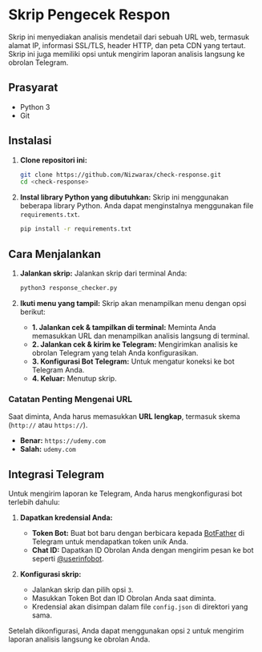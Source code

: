 # Skrip Pengecek Respon

Skrip ini menyediakan analisis mendetail dari sebuah URL web, termasuk alamat IP, informasi SSL/TLS, header HTTP, dan peta CDN yang tertaut. Skrip ini juga memiliki opsi untuk mengirim laporan analisis langsung ke obrolan Telegram.

## Prasyarat

- Python 3
- Git

## Instalasi

1.  **Clone repositori ini:**
    ```bash
    git clone https://github.com/Nizwarax/check-response.git
    cd <check-response>
    ```

2.  **Instal library Python yang dibutuhkan:**
    Skrip ini menggunakan beberapa library Python. Anda dapat menginstalnya menggunakan file `requirements.txt`.
    ```bash
    pip install -r requirements.txt
    ```

## Cara Menjalankan

1.  **Jalankan skrip:**
    Jalankan skrip dari terminal Anda:
    ```bash
    python3 response_checker.py
    ```

2.  **Ikuti menu yang tampil:**
    Skrip akan menampilkan menu dengan opsi berikut:
    - **1. Jalankan cek & tampilkan di terminal:** Meminta Anda memasukkan URL dan menampilkan analisis langsung di terminal.
    - **2. Jalankan cek & kirim ke Telegram:** Mengirimkan analisis ke obrolan Telegram yang telah Anda konfigurasikan.
    - **3. Konfigurasi Bot Telegram:** Untuk mengatur koneksi ke bot Telegram Anda.
    - **4. Keluar:** Menutup skrip.

### Catatan Penting Mengenai URL

Saat diminta, Anda harus memasukkan **URL lengkap**, termasuk skema (`http://` atau `https://`).

-   **Benar:** `https://udemy.com`
-   **Salah:** `udemy.com`

## Integrasi Telegram

Untuk mengirim laporan ke Telegram, Anda harus mengkonfigurasi bot terlebih dahulu:

1.  **Dapatkan kredensial Anda:**
    -   **Token Bot:** Buat bot baru dengan berbicara kepada [BotFather](https://t.me/botfather) di Telegram untuk mendapatkan token unik Anda.
    -   **Chat ID:** Dapatkan ID Obrolan Anda dengan mengirim pesan ke bot seperti [@userinfobot](https://t.me/userinfobot).

2.  **Konfigurasi skrip:**
    -   Jalankan skrip dan pilih opsi `3`.
    -   Masukkan Token Bot dan ID Obrolan Anda saat diminta.
    -   Kredensial akan disimpan dalam file `config.json` di direktori yang sama.

Setelah dikonfigurasi, Anda dapat menggunakan opsi `2` untuk mengirim laporan analisis langsung ke obrolan Anda.
